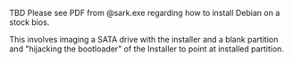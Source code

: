 TBD
Please see PDF from @sark.exe regarding how to install Debian on a stock bios. 

This involves imaging a SATA drive with the installer and a blank partition and "hijacking the bootloader" of the Installer to point at installed partition. 